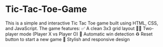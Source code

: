 # Tic-Tac-Toe-Game
This is a simple and interactive Tic Tac Toe game built using HTML, CSS, and JavaScript.  The game features:  ✅ A clean 3x3 grid layout  👨‍💻 Two-player mode (Player X vs Player O)  🔁 Automatic win detection  ♻️ Reset button to start a new game  🎨 Stylish and responsive design

